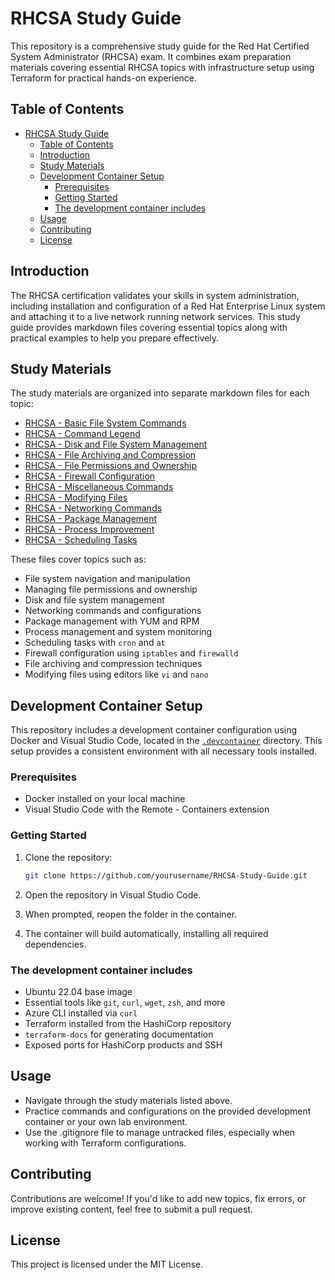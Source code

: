 # RHCSA Study Guide

This repository is a comprehensive study guide for the Red Hat Certified System Administrator (RHCSA) exam. It combines exam preparation materials covering essential RHCSA topics with infrastructure setup using Terraform for practical hands-on experience.

## Table of Contents

- [RHCSA Study Guide](#rhcsa-study-guide)
  - [Table of Contents](#table-of-contents)
  - [Introduction](#introduction)
  - [Study Materials](#study-materials)
  - [Development Container Setup](#development-container-setup)
    - [Prerequisites](#prerequisites)
    - [Getting Started](#getting-started)
    - [The development container includes](#the-development-container-includes)
  - [Usage](#usage)
  - [Contributing](#contributing)
  - [License](#license)

## Introduction

The RHCSA certification validates your skills in system administration, including installation and configuration of a Red Hat Enterprise Linux system and attaching it to a live network running network services. This study guide provides markdown files covering essential topics along with practical examples to help you prepare effectively.

## Study Materials

The study materials are organized into separate markdown files for each topic:

- [RHCSA - Basic File System Commands](RHCSA%20-%20Basic%20File%20System%20Commands.md)
- [RHCSA - Command Legend](RHCSA%20-%20Command%20Legend.md)
- [RHCSA - Disk and File System Management](RHCSA%20-%20Disk%20and%20File%20System%20Management.md)
- [RHCSA - File Archiving and Compression](RHCSA%20-%20File%20Archiving%20and%20Compression.md)
- [RHCSA - File Permissions and Ownership](RHCSA%20-%20File%20Permissions%20and%20Ownership.md)
- [RHCSA - Firewall Configuration](RHCSA%20-%20Firewall%20Configuration.md)
- [RHCSA - Miscellaneous Commands](RHCSA%20-%20Miscellaneous%20Commands.md)
- [RHCSA - Modifying Files](RHCSA%20-%20Modifying%20Files.md)
- [RHCSA - Networking Commands](RHCSA%20-%20Networking%20Commands.md)
- [RHCSA - Package Management](RHCSA%20-%20Package%20Management.md)
- [RHCSA - Process Improvement](RHCSA%20-%20Process%20Improvement.md)
- [RHCSA - Scheduling Tasks](RHCSA%20-%20Scheduling%20Tasks.md)

These files cover topics such as:

- File system navigation and manipulation
- Managing file permissions and ownership
- Disk and file system management
- Networking commands and configurations
- Package management with YUM and RPM
- Process management and system monitoring
- Scheduling tasks with `cron` and `at`
- Firewall configuration using `iptables` and `firewalld`
- File archiving and compression techniques
- Modifying files using editors like `vi` and `nano`

## Development Container Setup

This repository includes a development container configuration using Docker and Visual Studio Code, located in the [`.devcontainer`](.devcontainer) directory. This setup provides a consistent environment with all necessary tools installed.

### Prerequisites

- Docker installed on your local machine
- Visual Studio Code with the Remote - Containers extension

### Getting Started

1. Clone the repository:

   ```bash
   git clone https://github.com/yourusername/RHCSA-Study-Guide.git
   ```
2. Open the repository in Visual Studio Code.
3. When prompted, reopen the folder in the container.
4. The container will build automatically, installing all required dependencies.

### The development container includes

- Ubuntu 22.04 base image
- Essential tools like `git`, `curl`, `wget`, `zsh`, and more
- Azure CLI installed via `curl`
- Terraform installed from the HashiCorp repository
- `terraform-docs` for generating documentation
- Exposed ports for HashiCorp products and SSH

## Usage

- Navigate through the study materials listed above.
- Practice commands and configurations on the provided development container or your own lab environment.
- Use the .gitignore file to manage untracked files, especially when working with Terraform configurations.


## Contributing

Contributions are welcome! If you'd like to add new topics, fix errors, or improve existing content, feel free to submit a pull request.

## License

This project is licensed under the MIT License.